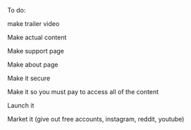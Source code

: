 To do:

make trailer video

Make actual content

Make support page

Make about page

Make it secure

Make it so you must pay to access all of the content

Launch it

Market it (give out free accounts, instagram, reddit, youtube)

